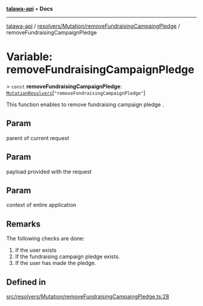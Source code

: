 [**talawa-api**](../../../../README.md) • **Docs**

***

[talawa-api](../../../../modules.md) / [resolvers/Mutation/removeFundraisingCampaingPledge](../README.md) / removeFundraisingCampaignPledge

# Variable: removeFundraisingCampaignPledge

\> `const` **removeFundraisingCampaignPledge**: [`MutationResolvers`](../../../../types/generatedGraphQLTypes/type-aliases/MutationResolvers.md)\[`"removeFundraisingCampaignPledge"`\]

This function enables to remove fundraising campaign pledge .

## Param

parent of current request

## Param

payload provided with the request

## Param

context of entire application

## Remarks

The following checks are done:
1. If the user exists
2. If the fundraising campaign pledge exists.
3. If the user has made the pledge.

## Defined in

[src/resolvers/Mutation/removeFundraisingCampaingPledge.ts:28](https://github.com/PalisadoesFoundation/talawa-api/blob/0e711c6a6b57f55ab5776fc9c8edfc5ebc0b3d70/src/resolvers/Mutation/removeFundraisingCampaingPledge.ts#L28)
